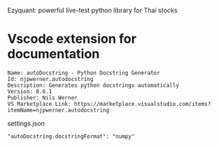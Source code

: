 Ezyquant: powerful live-test python library for Thai stocks

# Vscode extension for documentation

```
Name: autoDocstring - Python Docstring Generator
Id: njpwerner.autodocstring
Description: Generates python docstrings automatically
Version: 0.6.1
Publisher: Nils Werner
VS Marketplace Link: https://marketplace.visualstudio.com/items?itemName=njpwerner.autodocstring
```

settings.json

```
"autoDocstring.docstringFormat": "numpy"
```
